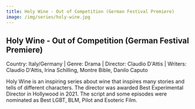 ```yaml
---
title: Holy Wine - Out of Competition (German Festival Premiere)
image: /img/series/holy-wine.jpg
---
```


## Holy Wine - Out of Competition (German Festival Premiere)

Country: Italy/Germany | Genre: Drama | Director: Claudio D'Attis | Writers: Claudio D'Attis, Irina Schilling, Montre Bible, Danilo Caputo

Holy Wine is an inspiring series about wine that inspires many stories and tells of different characters. The director was awarded Best Experimental Director in Hollywood in 2021. The script and some episodes were nominated as Best LGBT, BLM, Pilot and Esoteric Film.
